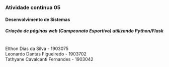 ### Atividade contínua 05
#### Desenvolvimento de Sistemas <br>
##### Criação de páginas web (Campeonato Esportivo) utilizando Python/Flask <br><br>
Elthon Dias da Silva - 1903075 <br>
Leonardo Dantas Figueiredo - 1903702 <br>
Tathyane Cavalcanti Fernandes - 1903042
